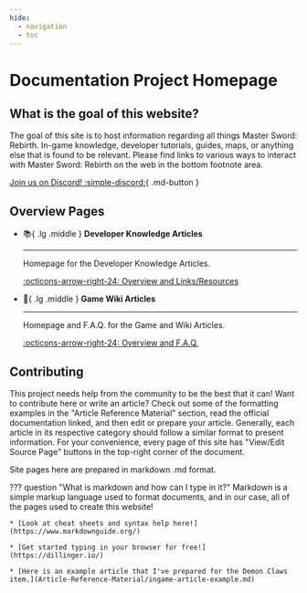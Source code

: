 ```yaml
---
hide:
  - navigation
  - toc
---
```




# Documentation Project Homepage

## What is the goal of this website?

The goal of this site is to host information regarding all things Master Sword: Rebirth. In-game knowledge, developer tutorials, guides, maps, or anything else that is found to be relevant. Please find links to various ways to interact with Master Sword: Rebirth on the web in the bottom footnote area.

[Join us on Discord! :simple-discord:](https://discord.com/invite/nwJB9EhAN6){ .md-button }


## Overview Pages


<div class="grid cards" markdown>

-   :books:{ .lg .middle } __Developer Knowledge Articles__

    ---

    Homepage for the Developer Knowledge Articles.

    [:octicons-arrow-right-24: Overview and Links/Resources](Developer-Knowledge-Articles/index.md)

-   :newspaper:{ .lg .middle } __Game Wiki Articles__

    ---

    Homepage and F.A.Q. for the Game and Wiki Articles.

    [:octicons-arrow-right-24: Overview and F.A.Q.](Game-Wiki-Articles/index.md)

</div>



## Contributing

This project needs help from the community to be the best that it can! Want to contribute here or write an article? Check out some of the formatting examples in the "Article Reference Material" section, read the official documentation linked, and then edit or prepare your article. Generally, each article in its respective category should follow a similar format to present information. For your convenience, every page of this site has "View/Edit Source Page" buttons in the top-right corner of the document.

Site pages here are prepared in markdown .md format.

??? question "What is markdown and how can I type in it?"
    Markdown is a simple markup language used to format documents, and in our case, all of the pages used to create this website!

    * [Look at cheat sheets and syntax help here!](https://www.markdownguide.org/)

    * [Get started typing in your browser for free!](https://dillinger.io/)

    * [Here is an example article that I've prepared for the Demon Claws item.](Article-Reference-Material/ingame-article-example.md)
